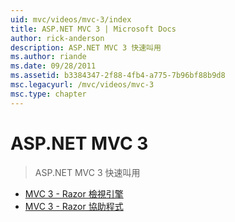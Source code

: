 ```yaml
---
uid: mvc/videos/mvc-3/index
title: ASP.NET MVC 3 | Microsoft Docs
author: rick-anderson
description: ASP.NET MVC 3 快速叫用
ms.author: riande
ms.date: 09/28/2011
ms.assetid: b3384347-2f88-4fb4-a775-7b96bf88b9d8
msc.legacyurl: /mvc/videos/mvc-3
msc.type: chapter
---
```

<a name="aspnet-mvc-3"></a>ASP.NET MVC 3
====================
> ASP.NET MVC 3 快速叫用


- [MVC 3 - Razor 檢視引擎](mvc-3-razor-view-engine.md)
- [MVC 3 - Razor 協助程式](mvc-3-razor-helpers.md)
